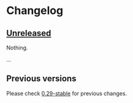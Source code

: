 # Changelog

## [Unreleased](https://github.com/decidim/decidim/tree/HEAD)

Nothing.

...

## Previous versions

Please check [0.29-stable](https://github.com/decidim/decidim/blob/release/0.29-stable/CHANGELOG.md) for previous changes.
